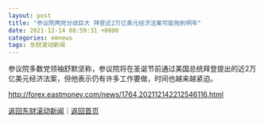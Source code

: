 ```yaml
---
layout: post
title: "参议院两党分歧巨大 拜登近2万亿美元经济法案可能拖到明年"
date: 2021-12-14 08:59:31 +0800
categories: emnews
tags: 东财滚动新闻
---
```


参议院多数党领袖舒默坚称，参议院将在圣诞节前通过美国总统拜登提出的近2万亿美元经济法案，但他表示仍有许多工作要做，时间也越来越紧迫。

<http://forex.eastmoney.com/news/1764,202112142212546116.html>

[返回东财滚动新闻](//finews.withounder.com/emnews/)｜[返回首页](//finews.withounder.com/)
